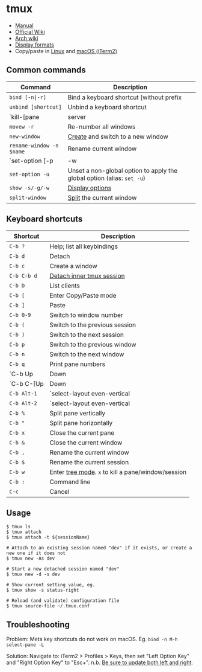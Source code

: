 # tmux

* [Manual](https://man.openbsd.org/tmux)
* [Official Wiki](https://github.com/tmux/tmux/wiki/)
* [Arch wiki](https://wiki.archlinux.org/index.php/tmux)
* [Display formats](https://github.com/tmux/tmux/wiki/Formats)
* Copy/paste in [Linux](http://www.rushiagr.com/blog/2016/06/16/everything-you-need-to-know-about-tmux-copy-pasting-ubuntu/#comment-4242059466) and
[macOS (iTerm2)](https://stackoverflow.com/a/19843650)

## Common commands

Command|Description
---|---
`bind [-n\|-r]`|Bind a keyboard shortcut [without prefix|repeatable]
`unbind [shortcut]`|Unbind a keyboard shortcut
`kill-[pane|server|session|window]`|Close
`movew -r`|Re-number all windows
`new-window`|[Create](https://github.com/tmux/tmux/wiki/Getting-Started#creating-new-windows) and switch to a new window
`rename-window -n $name`|Rename current window
`set-option [-p|-w|-s|-g]`|Set a [pane|window|server] option, otherwise a session option. If -g is given, the global session or window option is set. tmux will infer the type from the option name, assuming -w for pane options. (alias: `set`)
`set-option -u`|Unset a non-global option to apply the global option (alias: `set -u`)
`show -s/-g/-w`|[Display options](https://superuser.com/a/759156)
`split-window`|[Split](https://github.com/tmux/tmux/wiki/Getting-Started#splitting-the-window) the current window

## Keyboard shortcuts

Shortcut|Description
---|---
`C-b ?`|Help; list all keybindings
`C-b d`|Detach
`C-b c`|Create a window
`C-b C-b d`|[Detach inner tmux session](https://superuser.com/a/249671)
`C-b D`|List clients
`C-b [`|Enter Copy/Paste mode
`C-b ]`|Paste
`C-b 0-9`|Switch to window number
`C-b (`|Switch to the previous session
`C-b )`|Switch to the next session
`C-b p`|Switch to the previous window
`C-b n`|Switch to the next window
`C-b q`|Print pane numbers
`C-b Up|Down|Left|Right`|Change pane focus
`C-b C-[Up|Down|Left|Right]`|Resize current pane
`C-b Alt-1`|`select-layout even-vertical
`C-b Alt-2`|`select-layout even-vertical
`C-b %`|Split pane vertically
`C-b "`|Split pane horizontally
`C-b x`|Close the current pane
`C-b &`|Close the current window
`C-b ,`|Rename the current window
`C-b $`|Rename the current session
`C-b w`|Enter [tree mode](https://github.com/tmux/tmux/wiki/Getting-Started#choosing-sessions-windows-and-panes). `x` to kill a pane/window/session
`C-b :`|Command line
`C-c`|Cancel

## Usage

```
$ tmux ls
$ tmux attach
$ tmux attach -t ${sessionName}

# Attach to an existing session named "dev" if it exists, or create a new one if it does not
$ tmux new -As dev

# Start a new detached session named "dev"
$ tmux new -d -s dev

# Show current setting value, eg.
$ tmux show -s status-right

# Reload (and validate) configuration file
$ tmux source-file ~/.tmux.conf
```

## Troubleshooting

Problem: Meta key shortcuts do not work on macOS. Eg. `bind -n M-h select-pane -L`

Solution: Navigate to: iTerm2 > Profiles > Keys, then set "Left Option Key" and "Right Option Key" to "Esc+". n.b. [Be sure to update both left and right](https://groups.google.com/d/embed/msg/iterm2-discuss/s21SdO1uCcM/z_dJxLJFBAAJ).

